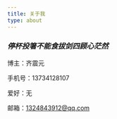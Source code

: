 ```yaml
---
title: 关于我
type: about
---
```


### ***停杯投箸不能食拔剑四顾心茫然***

博主：齐震元

手机号：13734128107

爱好：无

邮箱：1324843912@qq.com

